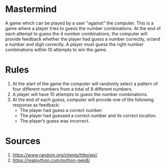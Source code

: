 # Mastermind
A game which can be played by a user "against" the computer. This is a game where a player tries to guess the number combinations. At the end of each attempt to guess the 4 number combinations, the computer will provide feedback whether the player had guess a number correctly, or/and a number and digit correctly. A player must guess the right number combinations within 10 attempts to win the game.

# Rules
1. At the start of the game the computer will randomly select a pattern of four different numbers from a total of 8 different numbers.
2. A player will have 10 attempts to guess the number combinations.
3. At the end of each guess, computer will provide one of the following response as feedback:
     - The player had guess a correct number.
     - The player had guessed a correct number and its correct location.
     - The player’s guess was incorrect.
       
# Sources
1. https://www.random.org/clients/http/api/
2. https://realpython.com/python-pep8/
